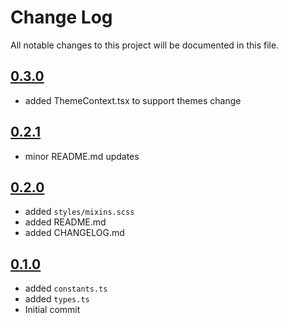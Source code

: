 # Change Log

All notable changes to this project will be documented in this file.

## [0.3.0](https://github.com/code-dot-org/code-dot-org/pull/59607)

* added ThemeContext.tsx to support themes change

## [0.2.1](https://github.com/code-dot-org/code-dot-org/pull/54064)

* minor README.md updates

## [0.2.0]()

* added ```styles/mixins.scss```
* added README.md
* added CHANGELOG.md

## [0.1.0](https://github.com/code-dot-org/code-dot-org/pull/52753)

* added ```constants.ts```
* added ```types.ts```
* Initial commit

